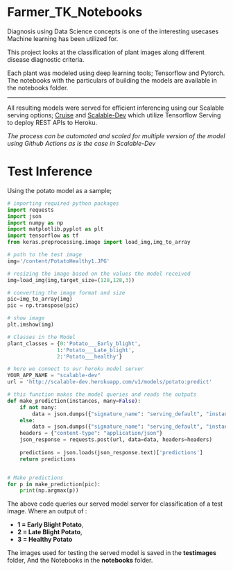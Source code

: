 # Farmer_TK_Notebooks
Diagnosis using Data Science concepts is one of the interesting usecases Machine learning has been utilized for.

This project looks at the classification of plant images along different disease diagnostic criteria.

Each plant was modeled using deep learning tools; Tensorflow and Pytorch. The notebooks with the particulars of building the models are available in the notebooks folder.

----

All resulting models were served for efficient inferencing using our Scalable serving options; [Cruise](https://github.com/JesuFemi-O/Cruise) and [Scalable-Dev](https://github.com/ThinkAwt-Inc/Scalable-Dev) which utilize Tensorflow Serving to deploy REST APIs to Heroku.

*The process can be automated and scaled for multiple version of the model using Github Actions as is the case in Scalable-Dev*

# Test Inference

Using the potato model as a sample;

```python
# importing required python packages
import requests
import json
import numpy as np
import matplotlib.pyplot as plt
import tensorflow as tf
from keras.preprocessing.image import load_img,img_to_array

# path to the test image
img='/content/PotatoHealthy1.JPG'

# resizing the image based on the values the model received
img=load_img(img,target_size=(128,128,3))

# converting the image format and size
pic=img_to_array(img)
pic = np.transpose(pic)

# show image
plt.imshow(img)

# Classes in the Model
plant_classes = {0:'Potato___Early_blight', 
                1:'Potato___Late_blight', 
                2:'Potato___healthy'}

# here we connect to our heroku model server
YOUR_APP_NAME = "scalable-dev"
url = 'http://scalable-dev.herokuapp.com/v1/models/potato:predict'

# this function makes the model queries and reads the outputs
def make_prediction(instances, many=False):
    if not many:
        data = json.dumps({"signature_name": "serving_default", "instances": [instances.tolist()]})
    else:
        data = json.dumps({"signature_name": "serving_default", "instances": instances.tolist()})
    headers = {"content-type": "application/json"}
    json_response = requests.post(url, data=data, headers=headers)
  
    predictions = json.loads(json_response.text)['predictions']
    return predictions


# Make predictions
for p in make_prediction(pic):
    print(np.argmax(p))
```

The above code queries our served model server for classification of a test image. Where an output of : 
* **1 = Early Blight Potato**,
* **2 = Late Blight Potato**,
* **3 = Healthy Potato**

The images used for testing the served model is saved in the **testimages** folder, And the Notebooks in the **notebooks** folder.

